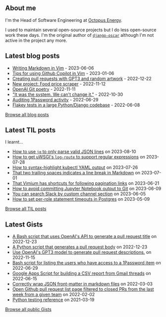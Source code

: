 ## About me
I'm the Head of Software Engineering at [Octopus Energy](https://octopus.energy/).

I used to maintain several open-source projects but I do less open-source work these days. I'm the original author of [`django-oscar`](https://github.com/django-oscar/django-oscar) although I'm not active in the project any more. 
## Latest blog posts
- [Writing Markdown in Vim](https://codeinthehole.com/tips/writing-markdown-in-vim/) - 2023-06-06
- [Tips for using Github Copilot in Vim](https://codeinthehole.com/tips/vim-and-github-copilot/) - 2023-01-06
- [Creating pull requests with GPT3 and random artwork](https://codeinthehole.com/projects/pull-requests-with-gpt3-and-random-artwork/) - 2022-12-22
- [New project: Food price scraper](https://codeinthehole.com/projects/food-scraper/) - 2022-11-12
- [OpenAI Git poetry](https://codeinthehole.com/tidbits/openai-git-poetry/) - 2022-11-11
- ["It was the system. We can't change it."](https://codeinthehole.com/tidbits/the-bone-clocks/) - 2022-10-30
- [Auditing 1Password activity](https://codeinthehole.com/tips/auditing-1password-activity/) - 2022-06-29
- [Flakey tests in a large Python/Django codebase](https://codeinthehole.com/news/oe-tech-flakey-tests/) - 2022-06-08

[Browse all blog posts](https://codeinthehole.com/writing/)
## Latest TIL posts
I learnt...
- [How to use `jq` to only parse valid JSON lines](https://til.codeinthehole.com/posts/how-to-use-jq-to-only-parse-valid-json-lines/) on 2023-08-10
- [How to get uWSGI's `log-route` to support regular expressions](https://til.codeinthehole.com/posts/how-to-get-uwsgis-logroute-to-support-regular-expressions/) on 2023-07-28
- [How to syntax-highlight kubectl YAML output](https://til.codeinthehole.com/posts/how-to-syntaxhighlight-kubectl-yaml-output/) on 2023-07-26
- [That two trailing spaces indicates a line break in Markdown](https://til.codeinthehole.com/posts/that-two-trailing-spaces-indicates-a-line-break-in-markdown/) on 2023-07-01
- [That Vimium has shortcuts for following pagination links](https://til.codeinthehole.com/posts/that-vimium-has-shortcuts-for-following-pagination-links/) on 2023-06-21
- [How to avoid committing Jupyter Notebook output to Git](https://til.codeinthehole.com/posts/how-to-avoid-committing-jupyter-notebook-output-to-git/) on 2023-06-09
- [You can search Slack by custom channel section](https://til.codeinthehole.com/posts/you-can-search-slack-by-custom-channel-section/) on 2023-06-05
- [How to set per-role statement timeouts in Postgres](https://til.codeinthehole.com/posts/how-to-set-perrole-statement-timeouts-in-postgres/) on 2023-05-09

[Browse all TIL posts](https://til.codeinthehole.com)
## Latest Gists
- [A Bash script that uses OpenAI's API to generate a pull request title](https://gist.github.com/codeinthehole/d6a496b5a11e7500b7dd0c20f3e5b48c) on 2022-12-23
- [A Python script that generates a pull request body](https://gist.github.com/codeinthehole/3fc29fc6f1d9e0d9224e97762ff3537a) on 2022-12-23
- [Use OpenAI's GPT3 model to generate pull request descriptions.](https://gist.github.com/codeinthehole/85c86268b76f4338d7d40188e84378a6) on 2022-11-15
- [Bash script for listing the users who have access to a 1Password item](https://gist.github.com/codeinthehole/d6b35b56ad17d9f165f86d102caf0cd7) on 2022-06-29
- [Google Apps Script for building a CSV report from Gmail threads](https://gist.github.com/codeinthehole/488f3cb403c55ff62f51526ae252b8e8) on 2022-06-15
- [Correctly wrap JSON front-matter in markdown files](https://gist.github.com/codeinthehole/7aa7c4100a7af8ec61bed3130171a97d) on 2022-03-03
- [Open Github pull request list page filtered to closed PRs from the last week from a given team](https://gist.github.com/codeinthehole/302d4c42c782c8ef212d6e8295af73c1) on 2022-02-02
- [Python testing reference](https://gist.github.com/codeinthehole/9193c53f16371ec38cebc97aa1abf987) on 2021-03-19

[Browse all public Gists](https://gist.github.com/codeinthehole)
